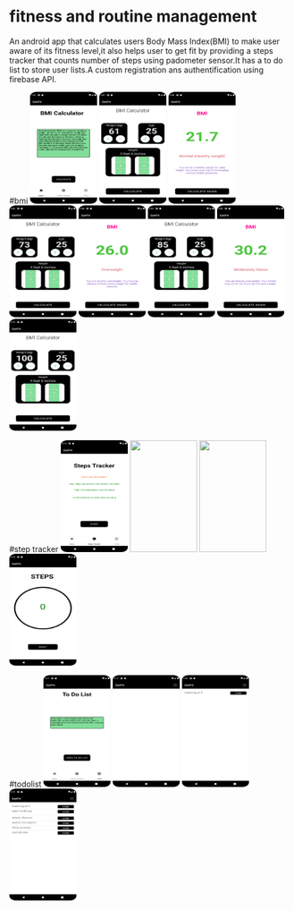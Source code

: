 # fitness and routine management
An android app that calculates users Body Mass Index(BMI) to make user aware of its
fitness level,it also helps user to get fit by providing a steps tracker that counts number of steps using padometer sensor.It has
a to do list to store user lists.A custom registration ans authentification using firebase API.


#bmi
<img src="project pics/bmi/1.png" width=120 height=200>
<img src="project pics/bmi/2.png" width=120 height=200>
<img src="project pics/bmi/3.png" width=120 height=200>
<img src="project pics/bmi/4.png" width=120 height=200>
<img src="project pics/bmi/5.png" width=120 height=200>
<img src="project pics/bmi/6.png" width=120 height=200>
<img src="project pics/bmi/7.png" width=120 height=200>
<img src="project pics/bmi/8.png" width=120 height=200>

#step tracker
<img src="project pics/steps tracker/1.png" width=120 height=200>
<img src="project pics/steps tracker/2.png" width=120 height=200>
<img src="project pics/steps tracker/3.png" width=120 height=200>
<img src="project pics/steps tracker/4.png" width=120 height=200>

#todolist
<img src="project pics/to do list/1.png" width=120 height=200>
<img src="project pics/to do list/2.png" width=120 height=200>
<img src="project pics/to do list/3.png" width=120 height=200>
<img src="project pics/to do list/4.png" width=120 height=200>




